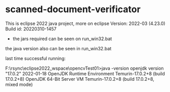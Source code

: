 # scanned-document-verificator
This is eclipse 2022 java project, more on eclipse
Version: 2022-03 (4.23.0)
Build id: 20220310-1457

- the jars required can be seen on run_win32.bat

the java version also can be seen in run_win32.bat

last time successful running:

F:\rsync\eclipse2022_wspace\opencvTest01>java -version
openjdk version "17.0.2" 2022-01-18
OpenJDK Runtime Environment Temurin-17.0.2+8 (build 17.0.2+8)
OpenJDK 64-Bit Server VM Temurin-17.0.2+8 (build 17.0.2+8, mixed mode)

